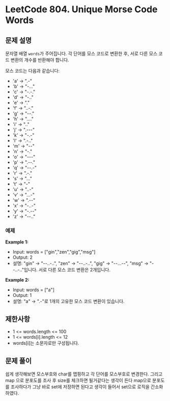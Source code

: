 # LeetCode 804. Unique Morse Code Words

## 문제 설명

문자열 배열 `words`가 주어집니다. 각 단어를 모스 코드로 변환한 후, 서로 다른 모스 코드 변환의 개수를 반환해야 합니다.

모스 코드는 다음과 같습니다:

- 'a' -> ".-"
- 'b' -> "-..."
- 'c' -> "-.-."
- 'd' -> "-.."
- 'e' -> "."
- 'f' -> "..-."
- 'g' -> "--."
- 'h' -> "...."
- 'i' -> ".."
- 'j' -> ".---"
- 'k' -> "-.-"
- 'l' -> ".-.."
- 'm' -> "--"
- 'n' -> "-."
- 'o' -> "---"
- 'p' -> ".--."
- 'q' -> "--.-"
- 'r' -> ".-."
- 's' -> "..."
- 't' -> "-"
- 'u' -> "..-"
- 'v' -> "...-"
- 'w' -> ".--"
- 'x' -> "-..-"
- 'y' -> "-.--"
- 'z' -> "--.."

### 예제

**Example 1:**

- Input: words = ["gin","zen","gig","msg"]
- Output: 2
- 설명: "gin" -> "--..-..", "zen" -> "--..-..", "gig" -> "--...--", "msg" -> "--..-.."입니다. 서로 다른 모스 코드 변환은 2개입니다.

**Example 2:**

- Input: words = ["a"]
- Output: 1
- 설명: "a" -> ".-"로 1개의 고유한 모스 코드 변환이 있습니다.

## 제한사항

- 1 <= words.length <= 100
- 1 <= words[i].length <= 12
- words[i]는 소문자로만 구성됩니다.

## 문제 풀이

쉽게 생각해보면 모스부호와 char를 맵핑하고 각 단어를 모스부호로 변경한다. 그리고 map 으로 분포도를 조사 후 size를 체크하면 될거같다는 생각이 든다
map으로 분포도를 조사하다가 그냥 바로 set에 저장하면 된다고 생각이 들어서 set으로 로직을 간소화 하였다.
